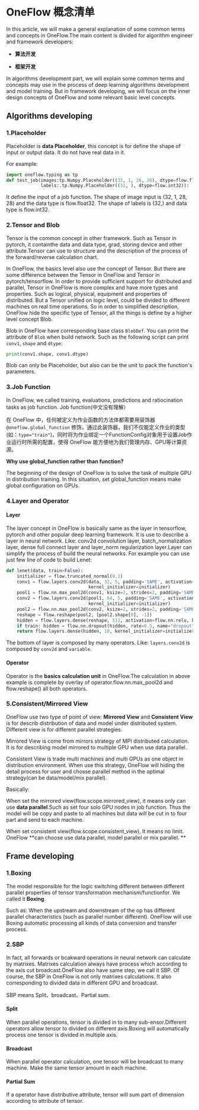 # OneFlow 概念清单

In this article, we will make a general explanation of some common terms and concepts in OneFlow.The main content is divided for algorithm engineer and framework developers:

-  **算法开发**

-  **框架开发**

In algorithms development part, we will explain some common terms and concepts may use in the process of deep learning algorithms development and model training. But in framework developing, we will focus on the inner design concepts of OneFlow and some relevant basic level concepts.



## Algorithms developing

### 1.Placeholder

Placeholder is **data Placeholder**, this concept is for define the shape of input or output data. It do not have real data in it.

For example:

```python
import oneflow.typing as tp
def test_job(images:tp.Numpy.Placeholder((32, 1, 28, 28), dtype=flow.float32),
             labels:.tp.Numpy.Placeholder((32, ), dtype=flow.int32)):
```

It define the input of a job function. The shape of image input is (32, 1, 28, 28) and the data type is flow.float32. The shape of labels is (32,) and data type is flow.int32.



### 2.Tensor and Blob

Tensor is the common concept in other framework. Such as Tensor in pytorch, it containthe data and data type, grad, storing device and other attribute.Tensor can use to structure and the description of the process of the forward/reverse calculation chart.

In OneFlow, the basics level also use the concept of Tensor. But there are some difference between the Tensor in OneFlow and Tensor in pytorch/tensorflow. In order to provide sufficient support for distributed and parallel, Tensor in OneFlow is more complex and have more types and properties. Such as logical, physical, equipment and properties of distributed. But a Tensor unified on logic level, could be divided to different machines on real time operations. So in order to simplified description, OneFlow hide the specific type of Tensor, all the things is define by a higher level concept Blob.



Blob in OneFlow have corresponding base class  `BlobDef`. You can print the attribute of  `Blob` when build network. Such as the following script can print  `conv1`, `shape` and `dtype`:

```python
print(conv1.shape, conv1.dtype)
```

Blob can only be Placeholder, but also can be the unit to pack the function's parameters.



### 3.Job Function

In OneFlow, we called training, evaluations, predictions and ratiocination tasks as job function. Job function(中文没有理解）

在 OneFlow 中，任何被定义为作业函数的方法体都需要用装饰器 `@oneflow.global_function` 修饰，通过此装饰器，我们不仅能定义作业的类型(如：`type="train"`)，同时将为作业绑定一个FunctionConfig对象用于设置Job作业运行时所需的配置，使得 OneFlow 能方便地为我们管理内存、GPU等计算资源。



 **Why use global_function rather than function?**

The beginning of the design of OneFlow is to solve the task of multiple GPU in distribution training. In this situation, set global_function means make global configuration on GPUs.



### 4.Layer and Operator

#### Layer

The layer concept in OneFlow is basically same as the layer in tensorflow, pytorch and other popular deep learning framework. It is use to describe a layer in neural network. Like: conv2d convolution layer, batch_normalization layer, dense full connect layer and layer_norm regularization layer.Layer can simplify the process of build the neural networks. For example you can use just few line of code to build Lenet:

```python
def lenet(data, train=False):
    initializer = flow.truncated_normal(0.1)
    conv1 = flow.layers.conv2d(data, 32, 5, padding='SAME', activation=flow.nn.relu, name='conv1',
                               kernel_initializer=initializer)
    pool1 = flow.nn.max_pool2d(conv1, ksize=2, strides=2, padding='SAME', name='pool1', data_format='NCHW')
    conv2 = flow.layers.conv2d(pool1, 64, 5, padding='SAME', activation=flow.nn.relu, name='conv2',
                               kernel_initializer=initializer)
    pool2 = flow.nn.max_pool2d(conv2, ksize=2, strides=2, padding='SAME', name='pool2', data_format='NCHW')
    reshape = flow.reshape(pool2, [pool2.shape[0], -1])
    hidden = flow.layers.dense(reshape, 512, activation=flow.nn.relu, kernel_initializer=initializer, name='dense1')
    if train: hidden = flow.nn.dropout(hidden, rate=0.5, name="dropout")
    return flow.layers.dense(hidden, 10, kernel_initializer=initializer, name='dense2')
```

The bottom of layer is composed by many operators. Like: `layers.conv2d` is composed by  `conv2d` and `variable`.

#### Operator

Operator is the **basics calculation unit** in OneFlow.The calculation in above example is complete by overlay of operator.flow.nn.max_pool2d and flow.reshape() all both operators.



### 5.Consistent/Mirrored View

OneFlow use two type of point of view:  **Mirrored View** and **Consistent View** is for describ distribution of data and model under distributed system. Different view is for different parallel strategies.

Mirrored View is come from mirrors strategy of MPI distributed calculation. It is for describing model mirrored to multiple GPU when use data parallel.

Consistent View is trade multi machines and multi GPUs as one object in distribution environment. When use this strategy, OneFlow will hiding the detail process for user and chosse parallel method in the optimal strategy(can be data/model/mix parallel).

Basically:

When set the mirrored view(flow.scope.mirrored_view), it means only can use **data parallel**.Such as set four solo GPU nodes in job function. Thus the model will be copy and paste to all machines but data will be cut in to four part and send to each machine.

When set consistent view(flow.scope.consistent_view), It means no limit. OneFlow **can choose use data parallel, model parallel or mix parallel. **



## Frame developing

### 1.Boxing

The model responsible for the logic switching different between different parallel properties of tensor transformation mechanism/functionfor. We called it  **Boxing**.

Such as: When the upstream and downstream of the op has different parallel characteristics (such as parallel number different). OneFlow will use Boxing automatic processing all kinds of data conversion and transfer process.



### 2.SBP

In fact, all forwards or bcakward operations in neural network can calculate by matrixes. Matrixes calculation always have process which according to the axis cut broadcast.OneFlow also have same step, we call it SBP. Of course, the SBP in OneFlow is not only matrixes calculations. It also corresponding to divided data in different GPU and broadcast.

SBP means Split、broadcast、Partial sum.

#### Split

When parallel operations, tensor is divided in to many sub-ensor.Different operators allow tensor to divided on different axis.Boxing will automatically process one tensor is divided in multiple axis.

#### Broadcast

When parallel operator calculation, one tensor will be broadcast to many machine. Make the same tensor amount in each machine.

#### Partial Sum

If a operator have distributive attribute, tensor will sum part of dimension according to attribute of tensor.

